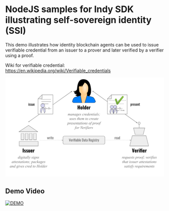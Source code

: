 # NodeJS samples for Indy SDK illustrating self-sovereign identity (SSI)

This demo illustrates how identity blockchain agents can be used to issue verifiable credential from an issuer to a prover and later verified by a verifier using a proof.

Wiki for verifiable credential: https://en.wikipedia.org/wiki/Verifiable_credentials

![Credential Model](doc/cred-model.png)

## Demo Video
</hr>

[![DEMO](https://img.youtube.com/vi/f9Apo_SO0Os/0.jpg)](https://www.youtube.com/watch?v=f9Apo_SO0Os)
